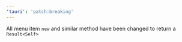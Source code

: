 ```yaml
---
'tauri': 'patch:breaking'
---
```


All menu item `new` and similar method have been changed to return a `Result<Self>`
